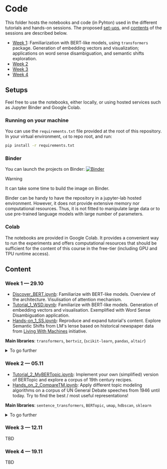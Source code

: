 # Code

This folder hosts the notebooks and code (in Pyhton) used in the different tutorials and hands-on sessions. The proposed [set-ups](#setup), and [contents](#content) of the sessions are described below.


- [Week 1](#code_week1): Familiarization with BERT-like models, using `transformers` package. Generation of embedding vectors and visualization; applications on word sense disambiguation, and semantic shifts exploration.
- [Week 2](#code_week2)
- [Week 3](#code_week3)
- [Week 4](#code_week4)

## Setups <a name="setup"></a>

Feel free to use the notebooks, either locally, or using hosted services such as Jupyter Binder and Google Colab.

### Running on your machine

You can use the `requirements.txt` file provided at the root of this repository. In your virtual environment, `cd` to repo root, and run:

```bash
pip install -r requirements.txt
```

### Binder

You can launch the projects on Binder: [![Binder](https://mybinder.org/badge_logo.svg)](https://mybinder.org/v2/gh/d-noe/NLP_DH_PSL_Fall2025/HEAD)

> [!WARNING]
> It can take some time to build the image on Binder.

Binder can be handy to have the repository in a jupyter-lab hosted environment. However, it does not provide extensive memory nor computational resources. Thus, it is not fitted to manipulate large data or to use pre-trained language models with large number of parameters.

### Colab

The notebooks are provided in Google Colab. It provides a convenient way to run the experiments and offers computational resources that should be sufficient for the content of this course in the free-tier (including GPU and TPU runtime access).



## Content <a name="content"></a>

### Week 1 — 29.10 <a name="code_week1"></a>

- [Discover_BERT.ipynb](./1_bert_training/Discover_BERT.ipynb): Familiarize with BERT-like models. Overview of the architecture. Visulisation of attention mechanism. 
- [Tutorial_1_WSD.ipynb](./1_bert_training/Tutorial_1_WSD.ipynb): Familiarize with BERT-like models. Generation of embedding vectors and visualisation. Exemplified with Word Sense Disambiguation application.
- [Hands-on_1_SS.ipynb](./1_bert_training/Hands_on_1_SS.ipynb): Reproduce and expand tutorial's content. Explore Semantic Shifts from LM's lense based on historical newspaper data from [Living With Machines](https://livingwithmachines.ac.uk) initiative.

**Main libraries**: `transformers`, `bertviz`, (`scikit-learn`, `pandas`, `altair`)

<a name="code_supp_1"></a>
<details><summary>To go further</summary> 

- Implement the *attention mechanism* from the [*Attention is All You Need* (Vaswani et al., 2017)](https://arxiv.org/abs/1706.03762) cornerstone paper in a [Colab Notebook](https://colab.research.google.com/drive/1tm0_Usqkavr0h1Jk0f-ukcykI78xmcfW#scrollTo=tSWEk4ttUgQH) by Alexander "Sasha" Rush. Or read their detailed walkthrough post: [*The Annotated Transformer*](http://nlp.seas.harvard.edu/annotated-transformer/).

</details>

### Week 2 — 05.11 <a name="code_week2"></a>

- [Tutorial_2_MyBERTopic.ipynb](./2_topic_modeling/Tutorial_2_MyBERTopic.ipynb): Implement your own (simplified) version of BERTopic and explore a corpus of 19th century recipes.
- [Hands_on_2_CompareTM.ipynb](./2_topic_modeling/Hands_on_2_CompareTM.ipynb): Apply different topic modeling algorithms on a corpus of UN General Debate speeches from 1946 until today. Try to find the best / most useful representations!

**Main libraries**: `sentence_transformers`, `BERTopic`, `umap`, `hdbscan`, `sklearn`

<a name="code_supp_2"></a>
<details><summary>To go further</summary> 

- [Tutorial - Topic Modeling with BERTopic](https://colab.research.google.com/drive/1FieRA9fLdkQEGDIMYl0I3MCjSUKVF8C-#scrollTo=AXHLDxJdRzBi): A tutorial and overview of the different functionalities of `BERTopic` (Author unknown?).

</details>

### Week 3 — 12.11 <a name="code_week3"></a>

TBD

### Week 4 — 19.11 <a name="code_week4"></a>

TBD